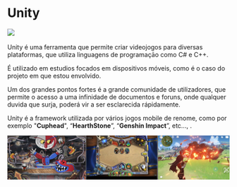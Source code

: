 # Unity

![](../../.gitbook/assets/Unity\_Technologies\_logo.svg)

Unity é uma ferramenta que permite criar videojogos para diversas plataformas, que utiliza linguagens de programaçāo como C# e C++.

É utilizado em estudios focados em dispositivos móveis, como é o caso do projeto em que estou envolvido.

Um dos grandes pontos fortes é a grande comunidade de utilizadores, que permite o acesso a uma infinidade de documentos e foruns, onde qualquer duvida que surja, poderá vir a ser esclarecida rápidamente.

Unity é a framework utilizada por vários jogos mobile de renome, como por exemplo "**Cuphead**", “**HearthStone**”, “**Genshin Impact**”, etc..., .&#x20;

![                "Cuphead"                                                      “HearthStone”                                               “Genshin Impact”      ](<../../.gitbook/assets/Screenshot 2022-05-16 at 09.35.23.png>)
